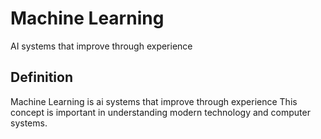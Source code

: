 # Machine Learning

AI systems that improve through experience

## Definition
Machine Learning is ai systems that improve through experience This concept is important in understanding modern technology and computer systems.
